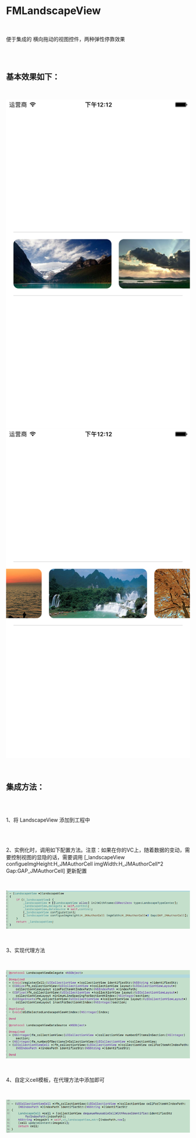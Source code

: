 # FMLandscapeView

<br>

便于集成的 横向拖动的视图控件，两种弹性停靠效果

<br>

<br>

## 基本效果如下：

<br>

![](https://github.com/fmok/FMLandscapeView/raw/master/ScreenShots/1.png)
![](https://github.com/fmok/FMLandscapeView/raw/master/ScreenShots/2.png)

<br>

## 集成方法：

<br>

<br>

1、将 LandscapeView 添加到工程中

<br>

<br>

2、实例化时，调用如下配置方法。注意：如果在你的VC上，随着数据的变动，需要控制视图的显隐的话，需要调用
[_landscapeView configueImgHeight:H_JMAuthorCell imgWidth:H_JMAuthorCell*2 Gap:GAP_JMAuthorCell] 更新配置

<br>

![](https://github.com/fmok/FMLandscapeView/raw/master/ScreenShots/5.png)

<br>

3、实现代理方法

<br>

![](https://github.com/fmok/FMLandscapeView/raw/master/ScreenShots/3.png)

<br>

4、自定义cell模板，在代理方法中添加即可

<br>

![](https://github.com/fmok/FMLandscapeView/raw/master/ScreenShots/4.png)





